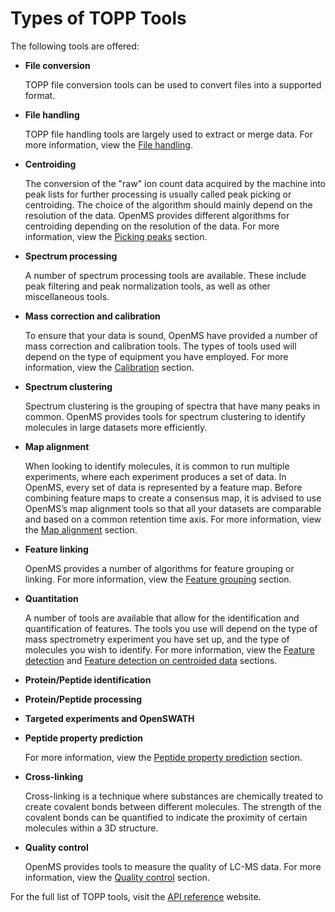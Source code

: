 Types of TOPP Tools
===================

The following tools are offered:

- **File conversion**

  TOPP file conversion tools can be used to convert files into a supported format.

- **File handling**

  TOPP file handling tools are largely used to extract or merge data. For more information, view the [File handling](types-of-topp-tools/file-handling.md).

- **Centroiding**

  The conversion of the "raw" ion count data acquired by the machine into peak lists for further processing is usually called peak picking or centroiding. The choice of the algorithm should mainly depend on the resolution of the data. OpenMS provides different algorithms for centroiding depending on the resolution of the data. For more information, view the [Picking peaks](types-of-topp-tools/picking-peaks.md) section.

- **Spectrum processing**

  A number of spectrum processing tools are available. These include peak filtering and peak normalization tools, as well as other miscellaneous tools.

- **Mass correction and calibration**

  To ensure that your data is sound, OpenMS have provided a number of mass correction and calibration tools. The types of tools used will depend on the type of equipment you have employed. For more information, view the [Calibration](types-of-topp-tools/calibration.md) section.

- **Spectrum clustering**

  Spectrum clustering is the grouping of spectra that have many peaks in common. OpenMS provides tools for spectrum clustering to identify molecules in large datasets more efficiently.

- **Map alignment**

  When looking to identify molecules, it is common to run multiple experiments, where each experiment produces a set of data. In OpenMS, every set of data is represented by a feature map. Before combining feature maps to create a consensus map, it is advised to use OpenMS’s map alignment tools so that all your datasets are comparable and based on a common retention time axis. For more information, view the [Map alignment](types-of-topp-tools/map-alignment.md) section.

- **Feature linking**

  OpenMS provides a number of algorithms for feature grouping or linking. For more information, view the [Feature grouping](types-of-topp-tools/feature-grouping.md) section.
- **Quantitation**

  A number of tools are available that allow for the identification and quantification of features. The tools you use will depend on the type of mass spectrometry experiment you have set up, and the type of molecules you wish to identify. For more information, view the [Feature detection](types-of-topp-tools/feature-detection.md) and [Feature detection on centroided data](types-of-topp-tools/feature-detection-on-centroided-data.md) sections.

- **Protein/Peptide identification**
- **Protein/Peptide processing**
- **Targeted experiments and OpenSWATH**
- **Peptide property prediction**

  For more information, view the [Peptide property prediction](types-of-topp-tools/peptide-property-prediction.md) section.
- **Cross-linking**

  Cross-linking is a technique where substances are chemically treated to create covalent bonds between different molecules. The strength of the covalent bonds can be quantified to indicate the proximity of certain molecules within a 3D structure.
- **Quality control**

  OpenMS provides tools to measure the quality of LC-MS data. For more information, view the [Quality control](types-of-topp-tools/quality-control.md) section.

For the full list of TOPP tools, visit the [API reference](https://abibuilder.cs.uni-tuebingen.de/archive/openms/Documentation/nightly/html/index.html) website.
